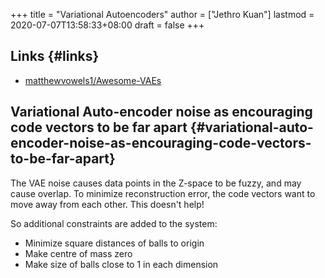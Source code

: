 +++
title = "Variational Autoencoders"
author = ["Jethro Kuan"]
lastmod = 2020-07-07T13:58:33+08:00
draft = false
+++

## Links {#links}

- [matthewvowels1/Awesome-VAEs](https://github.com/matthewvowels1/Awesome-VAEs)

## Variational Auto-encoder noise as encouraging code vectors to be far apart {#variational-auto-encoder-noise-as-encouraging-code-vectors-to-be-far-apart}

The VAE noise causes data points in the Z-space to be fuzzy, and may cause overlap. To minimize reconstruction error, the code vectors want to move away from each other. This doesn't help!

So additional constraints are added to the system:

- Minimize square distances of balls to origin
- Make centre of mass zero
- Make size of balls close to 1 in each dimension
